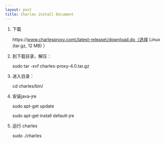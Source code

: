 ```yaml
---
layout: post
title: Charles install Document
---
```


1. 下载

    https:\/\/www.charlesproxy.com\/latest-release\/download.do（选择 Linux \(tar.gz, 12 MB\) ）

2. 到下载目录，解压：

   sudo tar -xvf charles-proxy-4.0.tar.gz

3. 进入目录：

   cd charles\/bin\/

4. 安装java-jre

   sudo apt-get update

   sudo apt-get install default-jre

5. 运行 charles

   sudo .\/charles


